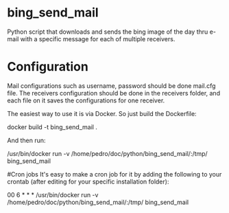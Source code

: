 # bing_send_mail
Python script that downloads and sends the bing image of the day thru e-mail with a specific message for each of multiple receivers.

# Configuration
Mail configurations such as username, password should be done mail.cfg file. The receivers configuration should be done in the receivers folder, and each file on it saves the configurations for one receiver.

The easiest way to use it is via Docker. So just build the Dockerfile:

docker build -t bing_send_mail .

And then run:

/usr/bin/docker run -v /home/pedro/doc/python/bing_send_mail/:/tmp/ bing_send_mail

#Cron jobs
It's easy to make a cron job for it by adding the following to your crontab (after editing for your specific installation folder):

00 6 * * * /usr/bin/docker run -v /home/pedro/doc/python/bing_send_mail/:/tmp/ bing_send_mail
